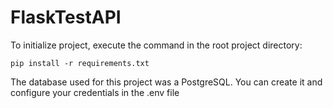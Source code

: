 # FlaskTestAPI

To initialize project, execute the command in the root project directory:
```
pip install -r requirements.txt
```

The database used for this project was a PostgreSQL. You can create it and configure your credentials in the .env file
